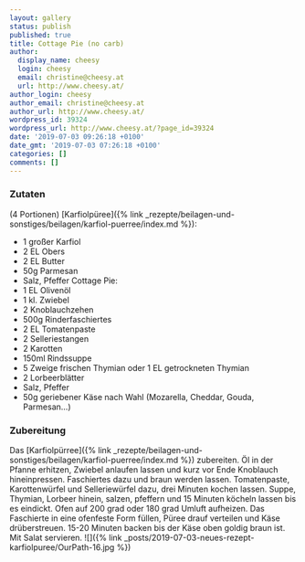```yaml
---
layout: gallery
status: publish
published: true
title: Cottage Pie (no carb)
author:
  display_name: cheesy
  login: cheesy
  email: christine@cheesy.at
  url: http://www.cheesy.at/
author_login: cheesy
author_email: christine@cheesy.at
author_url: http://www.cheesy.at/
wordpress_id: 39324
wordpress_url: http://www.cheesy.at/?page_id=39324
date: '2019-07-03 09:26:18 +0100'
date_gmt: '2019-07-03 07:26:18 +0100'
categories: []
comments: []
---
```

### Zutaten
(4 Portionen)
[Karfiolpüree]({% link _rezepte/beilagen-und-sonstiges/beilagen/karfiol-puerree/index.md %}):
- 1 großer Karfiol
- 2 EL Obers
- 2 EL Butter
- 50g Parmesan
- Salz, Pfeffer
Cottage Pie:
- 1 EL Olivenöl
- 1 kl. Zwiebel
- 2 Knoblauchzehen
- 500g Rinderfaschiertes
- 2 EL Tomatenpaste
- 2 Selleriestangen
- 2 Karotten
- 150ml Rindssuppe
- 5 Zweige frischen Thymian oder 1 EL getrockneten Thymian
- 2 Lorbeerblätter
- Salz, Pfeffer
- 50g geriebener Käse nach Wahl (Mozarella, Cheddar, Gouda, Parmesan...)
### Zubereitung
Das [Karfiolpürree]({% link _rezepte/beilagen-und-sonstiges/beilagen/karfiol-puerree/index.md %}) zubereiten.
Öl in der Pfanne erhitzen, Zwiebel anlaufen lassen und kurz vor Ende Knoblauch hineinpressen. Faschiertes dazu und braun werden lassen.
Tomatenpaste, Karottenwürfel und Selleriewürfel dazu, drei Minuten kochen lassen.
Suppe, Thymian, Lorbeer hinein, salzen, pfeffern und 15 Minuten köcheln lassen bis es eindickt.
Ofen auf 200 grad oder 180 grad Umluft aufheizen.
Das Faschierte in eine ofenfeste Form füllen, Püree drauf verteilen und Käse drüberstreuen. 15-20 Minuten backen bis der Käse oben goldig braun ist.
Mit Salat servieren.
![]({% link _posts/2019-07-03-neues-rezept-karfiolpuree/OurPath-16.jpg %})
